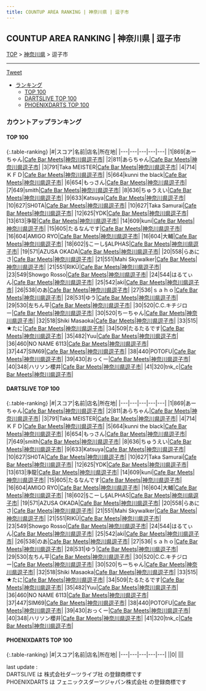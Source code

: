 ```yaml
---
title: COUNTUP AREA RANKING | 神奈川県 | 逗子市
---
```

## COUNTUP AREA RANKING | 神奈川県 | 逗子市

[TOP](/darts/rank/) > [神奈川県](/darts/rank/神奈川県/) > 逗子市

___

<a href="https://twitter.com/share?ref_src=twsrc%5Etfw" data-text="COUNTUP AREA RANKING | 神奈川県逗子市" class="twitter-share-button" data-hashtags="DARTSLIVE,PHOENIXDARTS,darts,ダーツ" data-show-count="false">Tweet</a>

* [ランキング](#カウントアップランキング)
    * [TOP 100](#top-100)
    * [DARTSLIVE TOP 100](#dartslive-top-100)
    * [PHOENIXDARTS TOP 100](#phoenixdarts-top-100)

### カウントアップランキング

#### TOP 100



{:.table-ranking}
|#|スコア|名前|店名|所在地|
|---|---|---|---|---|
|1|869|<span class="rank-name-dl">あーちゃん</span>|<a href="https://search.dartslive.com/jp/shop/49a2b57cd4a1b7ca0d9b047a20a7ba1e">Cafe Bar Meets</a>|<a href="/darts/rank/神奈川県/逗子市">神奈川県逗子市</a>|
|2|811|<span class="rank-name-dl">あらちゃん</span>|<a href="https://search.dartslive.com/jp/shop/49a2b57cd4a1b7ca0d9b047a20a7ba1e">Cafe Bar Meets</a>|<a href="/darts/rank/神奈川県/逗子市">神奈川県逗子市</a>|
|3|791|<span class="rank-name-dl">Taka MEISTER</span>|<a href="https://search.dartslive.com/jp/shop/49a2b57cd4a1b7ca0d9b047a20a7ba1e">Cafe Bar Meets</a>|<a href="/darts/rank/神奈川県/逗子市">神奈川県逗子市</a>|
|4|714|<span class="rank-name-dl">ＫＦＤ</span>|<a href="https://search.dartslive.com/jp/shop/49a2b57cd4a1b7ca0d9b047a20a7ba1e">Cafe Bar Meets</a>|<a href="/darts/rank/神奈川県/逗子市">神奈川県逗子市</a>|
|5|664|<span class="rank-name-dl">kunni the black</span>|<a href="https://search.dartslive.com/jp/shop/49a2b57cd4a1b7ca0d9b047a20a7ba1e">Cafe Bar Meets</a>|<a href="/darts/rank/神奈川県/逗子市">神奈川県逗子市</a>|
|6|654|<span class="rank-name-dl">もっさん</span>|<a href="https://search.dartslive.com/jp/shop/49a2b57cd4a1b7ca0d9b047a20a7ba1e">Cafe Bar Meets</a>|<a href="/darts/rank/神奈川県/逗子市">神奈川県逗子市</a>|
|7|649|<span class="rank-name-dl">smith</span>|<a href="https://search.dartslive.com/jp/shop/49a2b57cd4a1b7ca0d9b047a20a7ba1e">Cafe Bar Meets</a>|<a href="/darts/rank/神奈川県/逗子市">神奈川県逗子市</a>|
|8|636|<span class="rank-name-dl">ちゅうえい</span>|<a href="https://search.dartslive.com/jp/shop/49a2b57cd4a1b7ca0d9b047a20a7ba1e">Cafe Bar Meets</a>|<a href="/darts/rank/神奈川県/逗子市">神奈川県逗子市</a>|
|9|633|<span class="rank-name-dl">Katsuya</span>|<a href="https://search.dartslive.com/jp/shop/49a2b57cd4a1b7ca0d9b047a20a7ba1e">Cafe Bar Meets</a>|<a href="/darts/rank/神奈川県/逗子市">神奈川県逗子市</a>|
|10|627|<span class="rank-name-dl">SH0TA</span>|<a href="https://search.dartslive.com/jp/shop/49a2b57cd4a1b7ca0d9b047a20a7ba1e">Cafe Bar Meets</a>|<a href="/darts/rank/神奈川県/逗子市">神奈川県逗子市</a>|
|10|627|<span class="rank-name-dl">Taka Samurai</span>|<a href="https://search.dartslive.com/jp/shop/49a2b57cd4a1b7ca0d9b047a20a7ba1e">Cafe Bar Meets</a>|<a href="/darts/rank/神奈川県/逗子市">神奈川県逗子市</a>|
|12|625|<span class="rank-name-dl">YDK</span>|<a href="https://search.dartslive.com/jp/shop/49a2b57cd4a1b7ca0d9b047a20a7ba1e">Cafe Bar Meets</a>|<a href="/darts/rank/神奈川県/逗子市">神奈川県逗子市</a>|
|13|613|<span class="rank-name-dl">浄龍</span>|<a href="https://search.dartslive.com/jp/shop/49a2b57cd4a1b7ca0d9b047a20a7ba1e">Cafe Bar Meets</a>|<a href="/darts/rank/神奈川県/逗子市">神奈川県逗子市</a>|
|14|609|<span class="rank-name-dl">kuni</span>|<a href="https://search.dartslive.com/jp/shop/49a2b57cd4a1b7ca0d9b047a20a7ba1e">Cafe Bar Meets</a>|<a href="/darts/rank/神奈川県/逗子市">神奈川県逗子市</a>|
|15|605|<span class="rank-name-dl">たるなんです</span>|<a href="https://search.dartslive.com/jp/shop/49a2b57cd4a1b7ca0d9b047a20a7ba1e">Cafe Bar Meets</a>|<a href="/darts/rank/神奈川県/逗子市">神奈川県逗子市</a>|
|16|604|<span class="rank-name-dl">AMIGO RYO</span>|<a href="https://search.dartslive.com/jp/shop/49a2b57cd4a1b7ca0d9b047a20a7ba1e">Cafe Bar Meets</a>|<a href="/darts/rank/神奈川県/逗子市">神奈川県逗子市</a>|
|16|604|<span class="rank-name-dl">大輔</span>|<a href="https://search.dartslive.com/jp/shop/49a2b57cd4a1b7ca0d9b047a20a7ba1e">Cafe Bar Meets</a>|<a href="/darts/rank/神奈川県/逗子市">神奈川県逗子市</a>|
|18|602|<span class="rank-name-dl">§こーし§ALPHAS</span>|<a href="https://search.dartslive.com/jp/shop/49a2b57cd4a1b7ca0d9b047a20a7ba1e">Cafe Bar Meets</a>|<a href="/darts/rank/神奈川県/逗子市">神奈川県逗子市</a>|
|19|571|<span class="rank-name-dl">AZUSA OKADA</span>|<a href="https://search.dartslive.com/jp/shop/49a2b57cd4a1b7ca0d9b047a20a7ba1e">Cafe Bar Meets</a>|<a href="/darts/rank/神奈川県/逗子市">神奈川県逗子市</a>|
|20|558|<span class="rank-name-dl">らあにさ</span>|<a href="https://search.dartslive.com/jp/shop/49a2b57cd4a1b7ca0d9b047a20a7ba1e">Cafe Bar Meets</a>|<a href="/darts/rank/神奈川県/逗子市">神奈川県逗子市</a>|
|21|551|<span class="rank-name-dl">Mahi Skywalker</span>|<a href="https://search.dartslive.com/jp/shop/49a2b57cd4a1b7ca0d9b047a20a7ba1e">Cafe Bar Meets</a>|<a href="/darts/rank/神奈川県/逗子市">神奈川県逗子市</a>|
|21|551|<span class="rank-name-dl">RIKÜ</span>|<a href="https://search.dartslive.com/jp/shop/49a2b57cd4a1b7ca0d9b047a20a7ba1e">Cafe Bar Meets</a>|<a href="/darts/rank/神奈川県/逗子市">神奈川県逗子市</a>|
|23|549|<span class="rank-name-dl">Showgo Rosso</span>|<a href="https://search.dartslive.com/jp/shop/49a2b57cd4a1b7ca0d9b047a20a7ba1e">Cafe Bar Meets</a>|<a href="/darts/rank/神奈川県/逗子市">神奈川県逗子市</a>|
|24|544|<span class="rank-name-dl">はるてぃん</span>|<a href="https://search.dartslive.com/jp/shop/49a2b57cd4a1b7ca0d9b047a20a7ba1e">Cafe Bar Meets</a>|<a href="/darts/rank/神奈川県/逗子市">神奈川県逗子市</a>|
|25|542|<span class="rank-name-dl">aki</span>|<a href="https://search.dartslive.com/jp/shop/49a2b57cd4a1b7ca0d9b047a20a7ba1e">Cafe Bar Meets</a>|<a href="/darts/rank/神奈川県/逗子市">神奈川県逗子市</a>|
|26|538|<span class="rank-name-dl">のあ</span>|<a href="https://search.dartslive.com/jp/shop/49a2b57cd4a1b7ca0d9b047a20a7ba1e">Cafe Bar Meets</a>|<a href="/darts/rank/神奈川県/逗子市">神奈川県逗子市</a>|
|27|536|<span class="rank-name-dl">ｓａｈｏ</span>|<a href="https://search.dartslive.com/jp/shop/49a2b57cd4a1b7ca0d9b047a20a7ba1e">Cafe Bar Meets</a>|<a href="/darts/rank/神奈川県/逗子市">神奈川県逗子市</a>|
|28|531|<span class="rank-name-dl">ゆう</span>|<a href="https://search.dartslive.com/jp/shop/49a2b57cd4a1b7ca0d9b047a20a7ba1e">Cafe Bar Meets</a>|<a href="/darts/rank/神奈川県/逗子市">神奈川県逗子市</a>|
|29|530|<span class="rank-name-dl">左ちん平</span>|<a href="https://search.dartslive.com/jp/shop/49a2b57cd4a1b7ca0d9b047a20a7ba1e">Cafe Bar Meets</a>|<a href="/darts/rank/神奈川県/逗子市">神奈川県逗子市</a>|
|30|520|<span class="rank-name-dl">C.C.キチジロー</span>|<a href="https://search.dartslive.com/jp/shop/49a2b57cd4a1b7ca0d9b047a20a7ba1e">Cafe Bar Meets</a>|<a href="/darts/rank/神奈川県/逗子市">神奈川県逗子市</a>|
|30|520|<span class="rank-name-dl">ちーちゃん</span>|<a href="https://search.dartslive.com/jp/shop/49a2b57cd4a1b7ca0d9b047a20a7ba1e">Cafe Bar Meets</a>|<a href="/darts/rank/神奈川県/逗子市">神奈川県逗子市</a>|
|32|518|<span class="rank-name-dl">Shiki Masaoka</span>|<a href="https://search.dartslive.com/jp/shop/49a2b57cd4a1b7ca0d9b047a20a7ba1e">Cafe Bar Meets</a>|<a href="/darts/rank/神奈川県/逗子市">神奈川県逗子市</a>|
|33|515|<span class="rank-name-dl">★たに</span>|<a href="https://search.dartslive.com/jp/shop/49a2b57cd4a1b7ca0d9b047a20a7ba1e">Cafe Bar Meets</a>|<a href="/darts/rank/神奈川県/逗子市">神奈川県逗子市</a>|
|34|509|<span class="rank-name-dl">たるたるです</span>|<a href="https://search.dartslive.com/jp/shop/49a2b57cd4a1b7ca0d9b047a20a7ba1e">Cafe Bar Meets</a>|<a href="/darts/rank/神奈川県/逗子市">神奈川県逗子市</a>|
|35|482|<span class="rank-name-dl">Yuu</span>|<a href="https://search.dartslive.com/jp/shop/49a2b57cd4a1b7ca0d9b047a20a7ba1e">Cafe Bar Meets</a>|<a href="/darts/rank/神奈川県/逗子市">神奈川県逗子市</a>|
|36|460|<span class="rank-name-dl">NO NAME 6113</span>|<a href="https://search.dartslive.com/jp/shop/49a2b57cd4a1b7ca0d9b047a20a7ba1e">Cafe Bar Meets</a>|<a href="/darts/rank/神奈川県/逗子市">神奈川県逗子市</a>|
|37|447|<span class="rank-name-dl">SIM69</span>|<a href="https://search.dartslive.com/jp/shop/49a2b57cd4a1b7ca0d9b047a20a7ba1e">Cafe Bar Meets</a>|<a href="/darts/rank/神奈川県/逗子市">神奈川県逗子市</a>|
|38|440|<span class="rank-name-dl">POTOFU</span>|<a href="https://search.dartslive.com/jp/shop/49a2b57cd4a1b7ca0d9b047a20a7ba1e">Cafe Bar Meets</a>|<a href="/darts/rank/神奈川県/逗子市">神奈川県逗子市</a>|
|39|430|<span class="rank-name-dl">おっくー</span>|<a href="https://search.dartslive.com/jp/shop/49a2b57cd4a1b7ca0d9b047a20a7ba1e">Cafe Bar Meets</a>|<a href="/darts/rank/神奈川県/逗子市">神奈川県逗子市</a>|
|40|348|<span class="rank-name-dl">ハリソン櫻井</span>|<a href="https://search.dartslive.com/jp/shop/49a2b57cd4a1b7ca0d9b047a20a7ba1e">Cafe Bar Meets</a>|<a href="/darts/rank/神奈川県/逗子市">神奈川県逗子市</a>|
|41|320|<span class="rank-name-dl">tnk_c</span>|<a href="https://search.dartslive.com/jp/shop/49a2b57cd4a1b7ca0d9b047a20a7ba1e">Cafe Bar Meets</a>|<a href="/darts/rank/神奈川県/逗子市">神奈川県逗子市</a>|


#### DARTSLIVE TOP 100



{:.table-ranking}
|#|スコア|名前|店名|所在地|
|---|---|---|---|---|
|1|869|<span class="rank-name-dl">あーちゃん</span>|<a href="https://search.dartslive.com/jp/shop/49a2b57cd4a1b7ca0d9b047a20a7ba1e">Cafe Bar Meets</a>|<a href="/darts/rank/神奈川県/逗子市">神奈川県逗子市</a>|
|2|811|<span class="rank-name-dl">あらちゃん</span>|<a href="https://search.dartslive.com/jp/shop/49a2b57cd4a1b7ca0d9b047a20a7ba1e">Cafe Bar Meets</a>|<a href="/darts/rank/神奈川県/逗子市">神奈川県逗子市</a>|
|3|791|<span class="rank-name-dl">Taka MEISTER</span>|<a href="https://search.dartslive.com/jp/shop/49a2b57cd4a1b7ca0d9b047a20a7ba1e">Cafe Bar Meets</a>|<a href="/darts/rank/神奈川県/逗子市">神奈川県逗子市</a>|
|4|714|<span class="rank-name-dl">ＫＦＤ</span>|<a href="https://search.dartslive.com/jp/shop/49a2b57cd4a1b7ca0d9b047a20a7ba1e">Cafe Bar Meets</a>|<a href="/darts/rank/神奈川県/逗子市">神奈川県逗子市</a>|
|5|664|<span class="rank-name-dl">kunni the black</span>|<a href="https://search.dartslive.com/jp/shop/49a2b57cd4a1b7ca0d9b047a20a7ba1e">Cafe Bar Meets</a>|<a href="/darts/rank/神奈川県/逗子市">神奈川県逗子市</a>|
|6|654|<span class="rank-name-dl">もっさん</span>|<a href="https://search.dartslive.com/jp/shop/49a2b57cd4a1b7ca0d9b047a20a7ba1e">Cafe Bar Meets</a>|<a href="/darts/rank/神奈川県/逗子市">神奈川県逗子市</a>|
|7|649|<span class="rank-name-dl">smith</span>|<a href="https://search.dartslive.com/jp/shop/49a2b57cd4a1b7ca0d9b047a20a7ba1e">Cafe Bar Meets</a>|<a href="/darts/rank/神奈川県/逗子市">神奈川県逗子市</a>|
|8|636|<span class="rank-name-dl">ちゅうえい</span>|<a href="https://search.dartslive.com/jp/shop/49a2b57cd4a1b7ca0d9b047a20a7ba1e">Cafe Bar Meets</a>|<a href="/darts/rank/神奈川県/逗子市">神奈川県逗子市</a>|
|9|633|<span class="rank-name-dl">Katsuya</span>|<a href="https://search.dartslive.com/jp/shop/49a2b57cd4a1b7ca0d9b047a20a7ba1e">Cafe Bar Meets</a>|<a href="/darts/rank/神奈川県/逗子市">神奈川県逗子市</a>|
|10|627|<span class="rank-name-dl">SH0TA</span>|<a href="https://search.dartslive.com/jp/shop/49a2b57cd4a1b7ca0d9b047a20a7ba1e">Cafe Bar Meets</a>|<a href="/darts/rank/神奈川県/逗子市">神奈川県逗子市</a>|
|10|627|<span class="rank-name-dl">Taka Samurai</span>|<a href="https://search.dartslive.com/jp/shop/49a2b57cd4a1b7ca0d9b047a20a7ba1e">Cafe Bar Meets</a>|<a href="/darts/rank/神奈川県/逗子市">神奈川県逗子市</a>|
|12|625|<span class="rank-name-dl">YDK</span>|<a href="https://search.dartslive.com/jp/shop/49a2b57cd4a1b7ca0d9b047a20a7ba1e">Cafe Bar Meets</a>|<a href="/darts/rank/神奈川県/逗子市">神奈川県逗子市</a>|
|13|613|<span class="rank-name-dl">浄龍</span>|<a href="https://search.dartslive.com/jp/shop/49a2b57cd4a1b7ca0d9b047a20a7ba1e">Cafe Bar Meets</a>|<a href="/darts/rank/神奈川県/逗子市">神奈川県逗子市</a>|
|14|609|<span class="rank-name-dl">kuni</span>|<a href="https://search.dartslive.com/jp/shop/49a2b57cd4a1b7ca0d9b047a20a7ba1e">Cafe Bar Meets</a>|<a href="/darts/rank/神奈川県/逗子市">神奈川県逗子市</a>|
|15|605|<span class="rank-name-dl">たるなんです</span>|<a href="https://search.dartslive.com/jp/shop/49a2b57cd4a1b7ca0d9b047a20a7ba1e">Cafe Bar Meets</a>|<a href="/darts/rank/神奈川県/逗子市">神奈川県逗子市</a>|
|16|604|<span class="rank-name-dl">AMIGO RYO</span>|<a href="https://search.dartslive.com/jp/shop/49a2b57cd4a1b7ca0d9b047a20a7ba1e">Cafe Bar Meets</a>|<a href="/darts/rank/神奈川県/逗子市">神奈川県逗子市</a>|
|16|604|<span class="rank-name-dl">大輔</span>|<a href="https://search.dartslive.com/jp/shop/49a2b57cd4a1b7ca0d9b047a20a7ba1e">Cafe Bar Meets</a>|<a href="/darts/rank/神奈川県/逗子市">神奈川県逗子市</a>|
|18|602|<span class="rank-name-dl">§こーし§ALPHAS</span>|<a href="https://search.dartslive.com/jp/shop/49a2b57cd4a1b7ca0d9b047a20a7ba1e">Cafe Bar Meets</a>|<a href="/darts/rank/神奈川県/逗子市">神奈川県逗子市</a>|
|19|571|<span class="rank-name-dl">AZUSA OKADA</span>|<a href="https://search.dartslive.com/jp/shop/49a2b57cd4a1b7ca0d9b047a20a7ba1e">Cafe Bar Meets</a>|<a href="/darts/rank/神奈川県/逗子市">神奈川県逗子市</a>|
|20|558|<span class="rank-name-dl">らあにさ</span>|<a href="https://search.dartslive.com/jp/shop/49a2b57cd4a1b7ca0d9b047a20a7ba1e">Cafe Bar Meets</a>|<a href="/darts/rank/神奈川県/逗子市">神奈川県逗子市</a>|
|21|551|<span class="rank-name-dl">Mahi Skywalker</span>|<a href="https://search.dartslive.com/jp/shop/49a2b57cd4a1b7ca0d9b047a20a7ba1e">Cafe Bar Meets</a>|<a href="/darts/rank/神奈川県/逗子市">神奈川県逗子市</a>|
|21|551|<span class="rank-name-dl">RIKÜ</span>|<a href="https://search.dartslive.com/jp/shop/49a2b57cd4a1b7ca0d9b047a20a7ba1e">Cafe Bar Meets</a>|<a href="/darts/rank/神奈川県/逗子市">神奈川県逗子市</a>|
|23|549|<span class="rank-name-dl">Showgo Rosso</span>|<a href="https://search.dartslive.com/jp/shop/49a2b57cd4a1b7ca0d9b047a20a7ba1e">Cafe Bar Meets</a>|<a href="/darts/rank/神奈川県/逗子市">神奈川県逗子市</a>|
|24|544|<span class="rank-name-dl">はるてぃん</span>|<a href="https://search.dartslive.com/jp/shop/49a2b57cd4a1b7ca0d9b047a20a7ba1e">Cafe Bar Meets</a>|<a href="/darts/rank/神奈川県/逗子市">神奈川県逗子市</a>|
|25|542|<span class="rank-name-dl">aki</span>|<a href="https://search.dartslive.com/jp/shop/49a2b57cd4a1b7ca0d9b047a20a7ba1e">Cafe Bar Meets</a>|<a href="/darts/rank/神奈川県/逗子市">神奈川県逗子市</a>|
|26|538|<span class="rank-name-dl">のあ</span>|<a href="https://search.dartslive.com/jp/shop/49a2b57cd4a1b7ca0d9b047a20a7ba1e">Cafe Bar Meets</a>|<a href="/darts/rank/神奈川県/逗子市">神奈川県逗子市</a>|
|27|536|<span class="rank-name-dl">ｓａｈｏ</span>|<a href="https://search.dartslive.com/jp/shop/49a2b57cd4a1b7ca0d9b047a20a7ba1e">Cafe Bar Meets</a>|<a href="/darts/rank/神奈川県/逗子市">神奈川県逗子市</a>|
|28|531|<span class="rank-name-dl">ゆう</span>|<a href="https://search.dartslive.com/jp/shop/49a2b57cd4a1b7ca0d9b047a20a7ba1e">Cafe Bar Meets</a>|<a href="/darts/rank/神奈川県/逗子市">神奈川県逗子市</a>|
|29|530|<span class="rank-name-dl">左ちん平</span>|<a href="https://search.dartslive.com/jp/shop/49a2b57cd4a1b7ca0d9b047a20a7ba1e">Cafe Bar Meets</a>|<a href="/darts/rank/神奈川県/逗子市">神奈川県逗子市</a>|
|30|520|<span class="rank-name-dl">C.C.キチジロー</span>|<a href="https://search.dartslive.com/jp/shop/49a2b57cd4a1b7ca0d9b047a20a7ba1e">Cafe Bar Meets</a>|<a href="/darts/rank/神奈川県/逗子市">神奈川県逗子市</a>|
|30|520|<span class="rank-name-dl">ちーちゃん</span>|<a href="https://search.dartslive.com/jp/shop/49a2b57cd4a1b7ca0d9b047a20a7ba1e">Cafe Bar Meets</a>|<a href="/darts/rank/神奈川県/逗子市">神奈川県逗子市</a>|
|32|518|<span class="rank-name-dl">Shiki Masaoka</span>|<a href="https://search.dartslive.com/jp/shop/49a2b57cd4a1b7ca0d9b047a20a7ba1e">Cafe Bar Meets</a>|<a href="/darts/rank/神奈川県/逗子市">神奈川県逗子市</a>|
|33|515|<span class="rank-name-dl">★たに</span>|<a href="https://search.dartslive.com/jp/shop/49a2b57cd4a1b7ca0d9b047a20a7ba1e">Cafe Bar Meets</a>|<a href="/darts/rank/神奈川県/逗子市">神奈川県逗子市</a>|
|34|509|<span class="rank-name-dl">たるたるです</span>|<a href="https://search.dartslive.com/jp/shop/49a2b57cd4a1b7ca0d9b047a20a7ba1e">Cafe Bar Meets</a>|<a href="/darts/rank/神奈川県/逗子市">神奈川県逗子市</a>|
|35|482|<span class="rank-name-dl">Yuu</span>|<a href="https://search.dartslive.com/jp/shop/49a2b57cd4a1b7ca0d9b047a20a7ba1e">Cafe Bar Meets</a>|<a href="/darts/rank/神奈川県/逗子市">神奈川県逗子市</a>|
|36|460|<span class="rank-name-dl">NO NAME 6113</span>|<a href="https://search.dartslive.com/jp/shop/49a2b57cd4a1b7ca0d9b047a20a7ba1e">Cafe Bar Meets</a>|<a href="/darts/rank/神奈川県/逗子市">神奈川県逗子市</a>|
|37|447|<span class="rank-name-dl">SIM69</span>|<a href="https://search.dartslive.com/jp/shop/49a2b57cd4a1b7ca0d9b047a20a7ba1e">Cafe Bar Meets</a>|<a href="/darts/rank/神奈川県/逗子市">神奈川県逗子市</a>|
|38|440|<span class="rank-name-dl">POTOFU</span>|<a href="https://search.dartslive.com/jp/shop/49a2b57cd4a1b7ca0d9b047a20a7ba1e">Cafe Bar Meets</a>|<a href="/darts/rank/神奈川県/逗子市">神奈川県逗子市</a>|
|39|430|<span class="rank-name-dl">おっくー</span>|<a href="https://search.dartslive.com/jp/shop/49a2b57cd4a1b7ca0d9b047a20a7ba1e">Cafe Bar Meets</a>|<a href="/darts/rank/神奈川県/逗子市">神奈川県逗子市</a>|
|40|348|<span class="rank-name-dl">ハリソン櫻井</span>|<a href="https://search.dartslive.com/jp/shop/49a2b57cd4a1b7ca0d9b047a20a7ba1e">Cafe Bar Meets</a>|<a href="/darts/rank/神奈川県/逗子市">神奈川県逗子市</a>|
|41|320|<span class="rank-name-dl">tnk_c</span>|<a href="https://search.dartslive.com/jp/shop/49a2b57cd4a1b7ca0d9b047a20a7ba1e">Cafe Bar Meets</a>|<a href="/darts/rank/神奈川県/逗子市">神奈川県逗子市</a>|


#### PHOENIXDARTS TOP 100



{:.table-ranking}
|#|スコア|名前|店名|所在地|
|---|---|---|---|---|
||0|<span class="rank-name-dl"> </span>|<a href=""></a>|<a href="/darts/rank//"></a>|


<div class="footer border-top border-gray-light mt-5 pt-3 text-right text-gray">
    last update : <span style="font-weight: italic" id="foot_last_modified"></span><br />
    DARTSLIVE は 株式会社ダーツライブ社 の登録商標です<br />
    PHOENIXDARTS は フェニックスダーツジャパン株式会社 の登録商標です<br />
</div>

<script src="https://cdnjs.cloudflare.com/ajax/libs/jquery.tablesorter/2.31.3/js/jquery.tablesorter.min.js" integrity="sha512-qzgd5cYSZcosqpzpn7zF2ZId8f/8CHmFKZ8j7mU4OUXTNRd5g+ZHBPsgKEwoqxCtdQvExE5LprwwPAgoicguNg==" crossorigin="anonymous" referrerpolicy="no-referrer"></script>
<link rel="stylesheet" href="https://cdnjs.cloudflare.com/ajax/libs/jquery.tablesorter/2.31.3/css/theme.default.min.css" integrity="sha512-wghhOJkjQX0Lh3NSWvNKeZ0ZpNn+SPVXX1Qyc9OCaogADktxrBiBdKGDoqVUOyhStvMBmJQ8ZdMHiR3wuEq8+w==" crossorigin="anonymous" referrerpolicy="no-referrer" />
<script>
$(function() {
    $(".table-ranking").tablesorter({sortList:[[0, 0]]});
    $("#foot_last_modified").text(formatDate(new Date(document.lastModified), 'yyyy-MM-dd HH:mm:ss'));
});
</script>

<script async src="https://platform.twitter.com/widgets.js" charset="utf-8"></script>